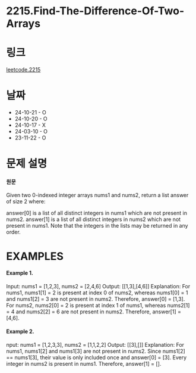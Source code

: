 # 2215.Find-The-Difference-Of-Two-Arrays

# 링크

[leetcode.2215](https://leetcode.com/problems/find-the-difference-of-two-arrays/submissions/1425343301/?envType=study-plan-v2&envId=leetcode-75)

# 날짜

- 24-10-21 - O
- 24-10-20 - O
- 24-10-17 - X
- 24-03-10 - O
- 23-11-22 - O

# 문제 설명

#### 원문

Given two 0-indexed integer arrays nums1 and nums2, return a list answer of size 2 where:

answer[0] is a list of all distinct integers in nums1 which are not present in nums2.
answer[1] is a list of all distinct integers in nums2 which are not present in nums1.
Note that the integers in the lists may be returned in any order.

# EXAMPLES

#### Example 1.

Input: nums1 = [1,2,3], nums2 = [2,4,6]
Output: [[1,3],[4,6]]
Explanation:
For nums1, nums1[1] = 2 is present at index 0 of nums2, whereas nums1[0] = 1 and nums1[2] = 3 are not present in nums2. Therefore, answer[0] = [1,3].
For nums2, nums2[0] = 2 is present at index 1 of nums1, whereas nums2[1] = 4 and nums2[2] = 6 are not present in nums2. Therefore, answer[1] = [4,6].

#### Example 2.

nput: nums1 = [1,2,3,3], nums2 = [1,1,2,2]
Output: [[3],[]]
Explanation:
For nums1, nums1[2] and nums1[3] are not present in nums2. Since nums1[2] == nums1[3], their value is only included once and answer[0] = [3].
Every integer in nums2 is present in nums1. Therefore, answer[1] = [].
